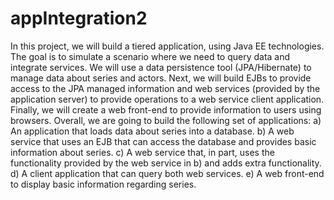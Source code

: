 # appIntegration2
In this project, we will build a tiered application, using Java EE technologies. The goal is to simulate a scenario where we need to query data and integrate services. We will use a data persistence tool (JPA/Hibernate) to manage data about series and actors. Next, we will build EJBs to provide access to the JPA managed information and web services (provided by the application server) to provide operations to a web service client application. Finally, we will create a web front-end to provide information to users using browsers. Overall, we are going to build the following set of applications: a) An application that loads data about series into a database. b) A web service that uses an EJB that can access the database and provides basic information about series. c) A web service that, in part, uses the functionality provided by the web service in b) and adds extra functionality. d) A client application that can query both web services. e) A web front-end to display basic information regarding series.
